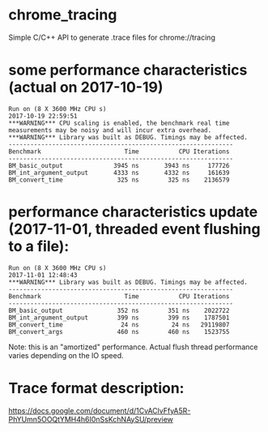 # chrome_tracing
Simple C/C++ API to generate .trace files for chrome://tracing 

# some performance characteristics (actual on 2017-10-19)
```
Run on (8 X 3600 MHz CPU s)
2017-10-19 22:59:51
***WARNING*** CPU scaling is enabled, the benchmark real time measurements may be noisy and will incur extra overhead.
***WARNING*** Library was built as DEBUG. Timings may be affected.
--------------------------------------------------------------
Benchmark                       Time           CPU Iterations
--------------------------------------------------------------
BM_basic_output              3945 ns       3943 ns     177726
BM_int_argument_output       4333 ns       4332 ns     161639
BM_convert_time               325 ns        325 ns    2136579
```

# performance characteristics update (2017-11-01, threaded event flushing to a file):
```
Run on (8 X 3600 MHz CPU s)
2017-11-01 12:48:43
***WARNING*** Library was built as DEBUG. Timings may be affected.
--------------------------------------------------------------
Benchmark                       Time           CPU Iterations
--------------------------------------------------------------
BM_basic_output               352 ns        351 ns    2022722
BM_int_argument_output        399 ns        399 ns    1787501
BM_convert_time                24 ns         24 ns   29119807
BM_convert_args               460 ns        460 ns    1523755
```
Note: this is an "amortized" performance. Actual flush thread performance varies depending on the IO speed.

# Trace format description:
https://docs.google.com/document/d/1CvAClvFfyA5R-PhYUmn5OOQtYMH4h6I0nSsKchNAySU/preview